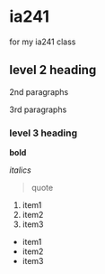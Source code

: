 # ia241
for my ia241 class


## level 2 heading

2nd paragraphs

3rd paragraphs


### level 3 heading

**bold**

*italics*
>quote

1. item1
2. item2
3. item3

* item1
* item2
* item3
